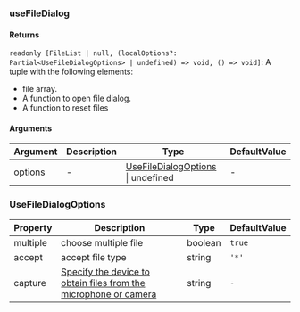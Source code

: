 ### useFileDialog

#### Returns
`readonly [FileList | null, (localOptions?: Partial<UseFileDialogOptions> | undefined) => void, () => void]`: A tuple with the following elements:
- file array.
- A function to open file dialog.
- A function to reset files

#### Arguments
|Argument|Description|Type|DefaultValue|
|---|---|---|---|
|options|-|[UseFileDialogOptions](#UseFileDialogOptions) \| undefined |-|

### UseFileDialogOptions

|Property|Description|Type|DefaultValue|
|---|---|---|---|
|multiple|choose multiple file|boolean |`true`|
|accept|accept file type|string |`'*'`|
|capture|[Specify the device to obtain files from the microphone or camera](https://developer.mozilla.org/en-US/docs/Web/HTML/Attributes/capture)|string |`-`|